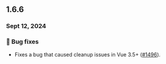## 1.6.6

### Sept 12, 2024

### 🐛 Bug fixes

- Fixes a bug that caused cleanup issues in Vue 3.5+ ([#1496](https://github.com/formkit/formkit/issues/1496)).
